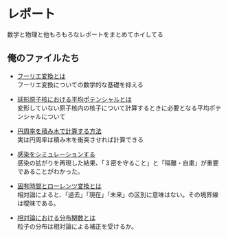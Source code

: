# レポート
数学と物理と他もろもろなレポートをまとめてホイしてる

## 俺のファイルたち
* [フーリエ変換とは](./pdf/フーリエ変換とは.pdf)  
フーリエ変換についての数学的な基礎を抑える

* [球形原子核における平均ポテンシャルとは](./pdf/球形原子核における平均ポテンシャルとは.pdf)  
変形していない原子核内の核子について計算するときに必要となる平均ポテンシャルについて

* [円周率を積み木で計算する方法](./pdf/円周率を積み木で計算する方法.pdf)  
実は円周率は積み木を衝突させれば計算できる

* [感染をシミュレーションする](./pdf/感染をシミュレーションする.pdf)  
感染の拡がりを再現した結果、「３密を守ること」と「隔離・自粛」が重要であることがわかった。

* [固有時間とローレンツ変換とは](./pdf/固有時間とローレンツ変換とは.pdf)  
相対論によると、「過去」「現在」「未来」の区別に意味はない。その境界線は曖昧である。

* [相対論における分布関数とは](./pdf/相対論における分布関数とは.pdf)  
粒子の分布は相対論による補正を受けるか。
